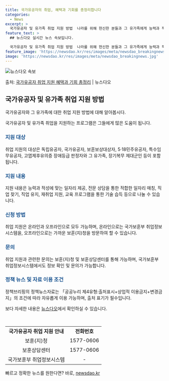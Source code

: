 ```yaml
---
title: 국가유공자의 취업, 혜택과 기회를 총정리합니다
categories:
  - News
excerpt: >
  국가유공자 및 유가족 취업 지원 방법  나라를 위해 헌신한 분들과 그 유가족에게 능력과 적성에 맞는 일자리를…
feature_text: >
  ## 뉴스다오 실시간 뉴스 속보입니다.

  국가유공자 및 유가족 취업 지원 방법  나라를 위해 헌신한 분들과 그 유가족에게 능력과 적성에 맞는 일자리를…
feature_image: 'https://newsdao.kr/res/images/meta/newsdao_breakingnews.jpg'
image: 'https://newsdao.kr/res/images/meta/newsdao_breakingnews.jpg'
---
```


![뉴스다오 속보](https://newsdao.kr/res/images/meta/newsdao_breakingnews.jpg)

<p>출처: <a href="https://newsdao.kr/4772" rel="dofollow">국가유공자 취업 지원 혜택과 기회 총정리</a> | 뉴스다오</p>

<h2 data-ke-size="size26">국가유공자 및 유가족 취업 지원 방법</h2>
국가유공자와 그 유가족에 대한 취업 지원 방법에 대해 알아봅시다.

<p data-ke-size="size16">국가유공자 및 유가족 취업을 지원하는 프로그램은 그들에게 많은 도움이 됩니다.</p>

<h3><b><span style="color: #1a5490;">지원 대상</span></b></h3>
취업 지원의 대상은 독립유공자, 국가유공자, 보훈보상대상자, 5·18민주유공자, 특수임무유공자, 고엽제후유의증 장애등급 판정자와 그 유가족, 장기복무 제대군인 등이 포함됩니다.

<h3><b><span style="color: #1a5490;">지원 내용</span></b></h3>
지원 내용은 능력과 적성에 맞는 일자리 제공, 전문 상담을 통한 적합한 일자리 매칭, 직업 찾기, 직업 유지, 재취업 지원, 교육 프로그램을 통한 기술 습득 등으로 나눌 수 있습니다.

<h3><b><span style="color: #1a5490;">신청 방법</span></b></h3>
취업 지원은 온라인과 오프라인으로 모두 가능하며, 온라인으로는 국가보훈부 취업정보시스템을, 오프라인으로는 가까운 보훈(지)청을 방문하여 할 수 있습니다.

<h3><b><span style="color: #1a5490;">문의</span></b></h3>
취업 지원과 관련한 문의는 보훈(지)청 및 보훈상담센터를 통해 가능하며, 국가보훈부 취업정보시스템에서도 정보 확인 및 문의가 가능합니다.

<h3><b><span style="color: #1a5490;">정책 뉴스 및 자료 이용 조건</span></b></h3>
정책브리핑의 정책뉴스자료는 「공공누리 제4유형:출처표시+상업적 이용금지+변경금지」의 조건에 따라 자유롭게 이용 가능하며, 출처 표기가 필수입니다.

보다 자세한 내용은 <a href="https://newsdao.kr/4772">뉴스다오</a>에서 확인하실 수 있습니다.
<p data-ke-size="size16">&nbsp;</p>

<table>
	<tbody>
		<tr>
			<td style="text-align: center; height: 17px;"><b>국가유공자 취업 지원 안내</b></td>
			<td style="text-align: center; height: 17px;"><b>전화번호</b></td>
		</tr>
		<tr>
			<td style="text-align: center; height: 17px;">보훈(지)청</td>
			<td style="text-align: center; height: 17px;">1577-0606</td>
		</tr>
		<tr>
			<td style="text-align: center; height: 17px;">보훈상담센터</td>
			<td style="text-align: center; height: 17px;">1577-0606</td>
		</tr>
		<tr>
			<td style="text-align: center; height: 17px;">국가보훈부 취업정보시스템</td>
			<td style="text-align: center; height: 17px;">-</td>
		</tr>
	</tbody>
</table>
<p data-ke-size="size16"></p> 

빠르고 정확한 뉴스를 원한다면? 바로, <a href="https://newsdao.kr" rel="dofollow">newsdao.kr</a>


